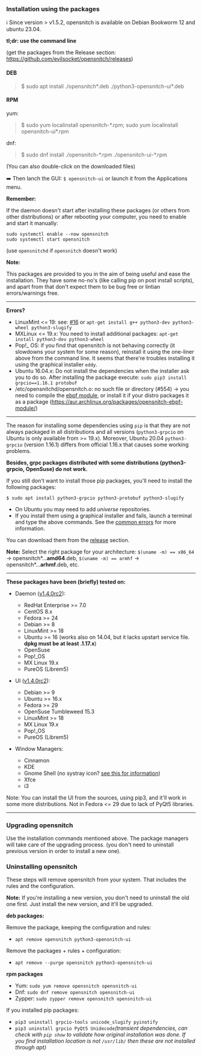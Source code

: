 ### Installation using the packages

ℹ️ Since version > v1.5.2, opensnitch is available on Debian Bookworm 12 and ubuntu 23.04.


**tl;dr: use the command line**

(get the packages from the Release section: https://github.com/evilsocket/opensnitch/releases)

#### DEB
> $ sudo apt install ./opensnitch*.deb ./python3-opensnitch-ui*.deb

#### RPM

yum:

> $ sudo yum localinstall opensnitch-\*.rpm; sudo yum localinstall opensnitch-ui\*.rpm 

dnf:

> $ sudo dnf install ./opensnitch-\*.rpm ./opensnitch-ui-\*.rpm 

(You can also double-click on the downloaded files)


➡️ Then lanch the GUI: `$ opensnitch-ui` or launch it from the Applications menu.

**Remember:**

If the daemon doesn't start after installing these packages  (or others from other distributions) or after rebooting your computer, you need to enable and start it manually:
```
sudo systemctl enable --now opensnitch
sudo systemctl start opensnitch
```

(use `opensnitchd` if `opensnitch` doesn't work)

**Note:**

This packages are provided to you in the aim of being useful and ease the installation. They have some no-no's (like calling pip on post install scripts), and apart from that don't expect them to be bug free or lintian errors/warnings free.


***

**Errors?**

- LinuxMint <= 19: see: [#16](https://github.com/gustavo-iniguez-goya/opensnitch/issues/16) or `apt-get install g++ python3-dev python3-wheel python3-slugify`
- MXLinux <= 19.x: You need to install additional packages: `apt-get install python3-dev python3-wheel`
- Pop!_ OS: if you find that opensnitch is not behaving correctly (it slowdowns your system for some reason), reinstall it using the one-liner above from the command line. It seems that there're troubles installing it using the graphical installer `eddy`.
- Ubuntu 16.04.x: Do not install the dependencies when the installer ask you to do so. After installing the package execute: `sudo pip3 install grpcio==1.16.1 protobuf`
- /etc/opensnitchd/opensnitch.o: no such file or directory (#554) -> you need to compile the [ebpf module](https://github.com/evilsocket/opensnitch/tree/master/ebpf_prog), or install it if your distro packages it as a package (https://aur.archlinux.org/packages/opensnitch-ebpf-module/)

---

The reason for installing some dependencies using `pip` is that they are not always packaged in all distributions and all versions (`python3-grpcio` on Ubuntu is only available from >= 19.x). Moreover, Ubuntu 20.04 `python3-grpcio` (version 1.16.1) differs from official 1.16.x that causes some working problems. 

**Besides, grpc packages distributed with some distributions (python3-grpcio, OpenSuse) do not work.**

If you still don't want to install those pip packages, you'll need to install the following packages:
```
$ sudo apt install python3-grpcio python3-protobuf python3-slugify
```

* On Ubuntu you may need to add _universe_ repositories.
* If you install them using a graphical installer and fails, launch a terminal and type the above commands. See the [common errors](https://github.com/evilsocket/opensnitch/wiki/Known-problems) for more information.


You can download them from the [release](https://github.com/evilsocket/opensnitch/releases) section.

**Note:**
Select the right package for your architecture: `$(uname -m) == x86_64` -> opensnitch*...**amd64**.deb, `$(uname -m) == armhf` -> opensnitch*...**arhmf**.deb, etc.

***

**These packages have been (briefly) tested on:**
 * Daemon ([v1.4.0rc2](https://github.com/evilsocket/opensnitch/releases)):
   - RedHat Enterprise >= 7.0
   - CentOS 8.x
   - Fedora >= 24
   - Debian >= 8
   - LinuxMint >= 18
   - Ubuntu >= 16 (works also on 14.04, but it lacks upstart service file. **dpkg must be at least .1.17.x**)
   - OpenSuse
   - Pop!_OS
   - MX Linux 19.x
   - PureOS (Librem5)
 
 * UI ([v1.4.0rc2](https://github.com/evilsocket/opensnitch/releases)):
   - Debian >= 9
   - Ubuntu >= 16.x
   - Fedora >= 29
   - OpenSuse Tumbleweed 15.3
   - LinuxMint >= 18 
   - MX Linux 19.x
   - Pop!_OS
   - PureOS (Librem5)

 * Window Managers:
   - Cinnamon
   - KDE
   - Gnome Shell (no systray icon? [see this for information](Known-problems#OpenSnitch-icon-does-not-show-up-on-gnome-shell))
   - Xfce
   - i3

Note: You can install the UI from the sources, using pip3, and it'll work in some more distributions. Not in Fedora <= 29 due to lack of PyQt5 libraries.


***

### Upgrading opensnitch

Use the installation commands mentioned above. The package managers will take care of the upgrading process.
(you don't need to uninstall previous version in order to install a new one).

### Uninstalling opensnitch

These steps will remove opensnitch from your system. That includes the rules and the configuration.

**Note:** If you're installing a new version, you don't need to uninstall the old one first. Just install the new version, and it'll be upgraded.

**deb packages:**

Remove the package, keeping the configuration and rules:
- `apt remove opensnitch python3-opensnitch-ui`

Remove the packages + rules + configuration:
- `apt remove --purge opensnitch python3-opensnitch-ui`

**rpm packages**

- Yum: `sudo yum remove opensnitch opensnitch-ui`
- Dnf: `sudo dnf remove opensnitch opensnitch-ui`
- Zypper: `sudo zypper remove opensnitch opensnitch-ui`

If you installed pip packages:
- `pip3 uninstall grpcio-tools unicode_slugify pyinotify`
- `pip3 uninstall grpcio PyQt5 Unidecode`_(transient dependencies, can check with `pip show` to validate how original installation was done. If you find installation location is not `/usr/lib/` then these are not installed through apt)_
